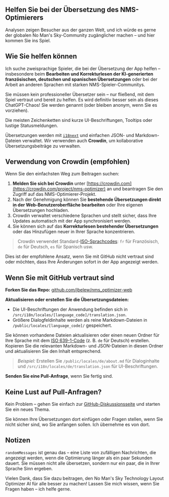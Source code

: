 ## Helfen Sie bei der Übersetzung des NMS-Optimierers

Analysen zeigen Besucher aus der ganzen Welt, und ich würde es gerne der globalen No Man's Sky-Community zugänglicher machen – und hier kommen Sie ins Spiel.

## Wie Sie helfen können

Ich suche zweisprachige Spieler, die bei der Übersetzung der App helfen – insbesondere beim **Bearbeiten und Korrekturlesen der KI-generierten französischen, deutschen und spanischen Übersetzungen** oder bei der Arbeit an anderen Sprachen mit starken NMS-Spieler-Communitys.

Sie müssen kein professioneller Übersetzer sein – nur fließend, mit dem Spiel vertraut und bereit zu helfen. Es wird definitiv besser sein als dieses ChatGPT-Chaos! Sie werden genannt (oder bleiben anonym, wenn Sie es vorziehen).

Die meisten Zeichenketten sind kurze UI-Beschriftungen, Tooltips oder lustige Statusmeldungen.

Übersetzungen werden mit [`i18next`](https://www.i18next.com/) und einfachen JSON- und Markdown-Dateien verwaltet. Wir verwenden auch **Crowdin**, um kollaborative Übersetzungsbeiträge zu verwalten.

## Verwendung von Crowdin (empfohlen)

Wenn Sie den einfachsten Weg zum Beitragen suchen:

1. **Melden Sie sich bei Crowdin** unter [https://crowdin.com](https://crowdin.com/project/nms-optimizer) an und beantragen Sie den Zugriff auf das NMS-Optimierer-Projekt.
2. Nach der Genehmigung können Sie **bestehende Übersetzungen direkt in der Web-Benutzeroberfläche bearbeiten** oder Ihre eigenen Übersetzungen hochladen.
3. Crowdin verwaltet verschiedene Sprachen und stellt sicher, dass Ihre Updates automatisch mit der App synchronisiert werden.
4. Sie können sich auf das **Korrekturlesen bestehender Übersetzungen** oder das Hinzufügen neuer in Ihrer Sprache konzentrieren.

> Crowdin verwendet Standard-[ISO-Sprachcodes](https://en.wikipedia.org/wiki/List_of_ISO_639-1_codes): `fr` für Französisch, `de` für Deutsch, `es` für Spanisch usw.

Dies ist der empfohlene Ansatz, wenn Sie mit GitHub nicht vertraut sind oder möchten, dass Ihre Änderungen sofort in der App angezeigt werden.

## Wenn Sie mit GitHub vertraut sind

**Forken Sie das Repo:**
[github.com/jbelew/nms_optimizer-web](https://github.com/jbelew/nms_optimizer-web)

**Aktualisieren oder erstellen Sie die Übersetzungsdateien:**

- Die UI-Beschriftungen der Anwendung befinden sich in `/src/i18n/locales/[language_code]/translation.json`.
- Größere Dialogfeldinhalte werden als reine Markdown-Dateien in `/public/locales/[language_code]/` gespeichert.

Sie können vorhandene Dateien aktualisieren oder einen neuen Ordner für Ihre Sprache mit dem [ISO 639-1-Code](https://en.wikipedia.org/wiki/List_of-ISO_639-1-codes) (z. B. `de` für Deutsch) erstellen. Kopieren Sie die relevanten Markdown- und JSON-Dateien in diesen Ordner und aktualisieren Sie den Inhalt entsprechend.

> _Beispiel:_ Erstellen Sie `/public/locales/de/about.md` für Dialoginhalte und `/src/i18n/locales/de/translation.json` für UI-Beschriftungen.

**Senden Sie eine Pull-Anfrage**, wenn Sie fertig sind.

## Keine Lust auf Pull-Anfragen?

Kein Problem – gehen Sie einfach zur [GitHub-Diskussionsseite](https://github.com/jbelew/nms_optimizer-web/discussions) und starten Sie ein neues Thema.

Sie können Ihre Übersetzungen dort einfügen oder Fragen stellen, wenn Sie nicht sicher sind, wo Sie anfangen sollen. Ich übernehme es von dort.

## Notizen

`randomMessages` ist genau das – eine Liste von zufälligen Nachrichten, die angezeigt werden, wenn die Optimierung länger als ein paar Sekunden dauert. Sie müssen nicht alle übersetzen, sondern nur ein paar, die in Ihrer Sprache Sinn ergeben.

Vielen Dank, dass Sie dazu beitragen, den No Man's Sky Technology Layout Optimizer AI für alle besser zu machen! Lassen Sie mich wissen, wenn Sie Fragen haben – ich helfe gerne.
